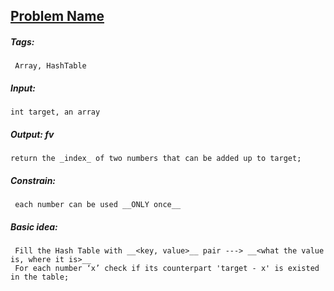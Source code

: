 ## [Problem Name](https:link/to/the/problem)
##### Tags: 	
	 Array, HashTable  
##### __Input__: 
	int target, an array
##### __Output__: fv
	return the _index_ of two numbers that can be added up to target;
##### __Constrain__: 
	 each number can be used __ONLY once__
##### __Basic idea:__
	 Fill the Hash Table with __<key, value>__ pair ---> __<what the value is, where it is>__
	 For each number ‘x’ check if its counterpart 'target - x' is existed in the table;
